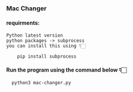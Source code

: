 ### Mac Changer

#### requirments:
    Python latest version
    python packages -> subprocess
    you can install this using 👇🏻
```
    pip install subprocess
```
#### Run the program using the command below 👇🏻

  ```
    python3 mac-changer.py
  ```
